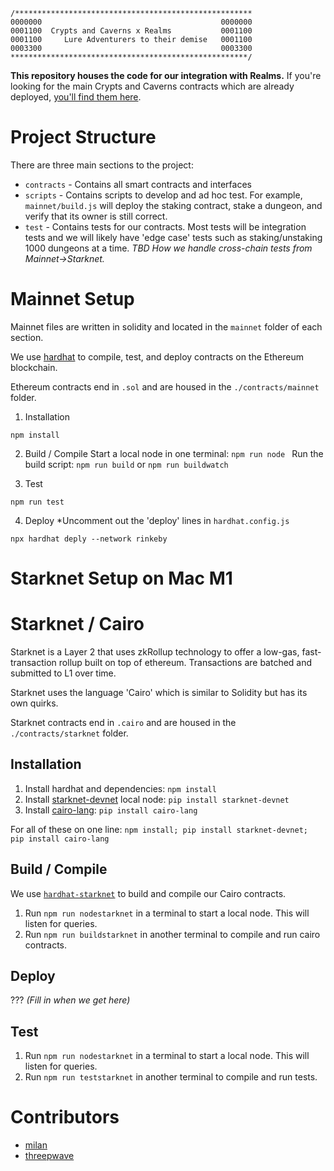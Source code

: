 ```
/*****************************************************
0000000                                        0000000
0001100  Crypts and Caverns x Realms           0001100
0001100     Lure Adventurers to their demise   0001100
0003300                                        0003300
*****************************************************/
```

**This repository houses the code for our integration with Realms.** If you're looking for the main Crypts and Caverns contracts which are already deployed, [you'll find them here](https://github.com/threepwave/cryptsandcaverns).

# Project Structure
There are three main sections to the project:
* `contracts` - Contains all smart contracts and interfaces
* `scripts` - Contains scripts to develop and ad hoc test. For example, `mainnet/build.js` will deploy the staking contract, stake a dungeon, and verify that its owner is still correct.
* `test` - Contains tests for our contracts. Most tests will be integration tests and we will likely have 'edge case' tests such as staking/unstaking 1000 dungeons at a time. *TBD How we handle cross-chain tests from Mainnet->Starknet.*

# Mainnet Setup

Mainnet files are written in solidity and located in the `mainnet` folder of each section. 

We use [hardhat](https://github.com/nomiclabs/hardhat) to compile, test, and deploy contracts on the Ethereum blockchain.

Ethereum contracts end in `.sol` and are housed in the `./contracts/mainnet` folder.

1. Installation
```
npm install
```

2. Build / Compile
Start a local node in one terminal: `npm run node `
Run the build script: `npm run build` or `npm run buildwatch`

3. Test
```
npm run test
```

4. Deploy
*Uncomment out the 'deploy' lines in `hardhat.config.js`
```
npx hardhat deply --network rinkeby
```


# Starknet Setup on Mac M1

# Starknet / Cairo

Starknet is a Layer 2 that uses zkRollup technology to offer a low-gas, fast-transaction rollup built on top of ethereum. Transactions are batched and submitted to L1 over time.

Starknet uses the language 'Cairo' which is similar to Solidity but has its own quirks.

Starknet contracts end in `.cairo` and are housed in the `./contracts/starknet` folder.

## Installation
1. Install hardhat and dependencies: `npm install`
2. Install [starknet-devnet](https://github.com/Shard-Labs/starknet-devnet) local node: `pip install starknet-devnet`
3. Install [cairo-lang](): `pip install cairo-lang`

For all of these on one line: `npm install; pip install starknet-devnet; pip install cairo-lang`

## Build / Compile
We use [`hardhat-starknet`](https://github.com/Shard-Labs/starknet-hardhat-plugin) to build and compile our Cairo contracts. 
1. Run `npm run nodestarknet` in a terminal to start a local node. This will listen for queries.
2. Run `npm run buildstarknet` in another terminal to compile and run cairo contracts.

## Deploy 
??? *(Fill in when we get here)*

## Test
1. Run `npm run nodestarknet` in a terminal to start a local node. This will listen for queries.
2. Run `npm run teststarknet` in another terminal to compile and run tests.




# Contributors
* [milan](https://twitter.com/milancermak)
* [threepwave](https://twitter.com/threepwave)